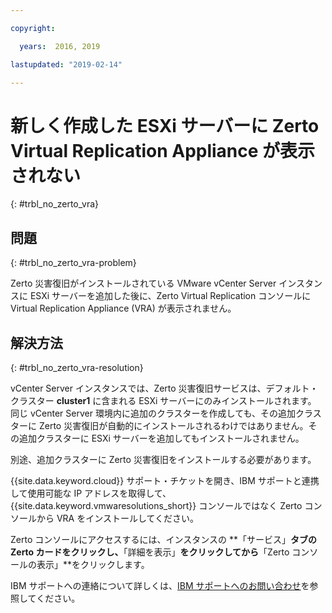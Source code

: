 ```yaml
---

copyright:

  years:  2016, 2019

lastupdated: "2019-02-14"

---
```


# 新しく作成した ESXi サーバーに Zerto Virtual Replication Appliance が表示されない
{: #trbl_no_zerto_vra}

## 問題
{: #trbl_no_zerto_vra-problem}

Zerto 災害復旧がインストールされている VMware vCenter Server インスタンスに ESXi サーバーを追加した後に、Zerto Virtual Replication コンソールに Virtual Replication Appliance (VRA) が表示されません。

## 解決方法
{: #trbl_no_zerto_vra-resolution}

vCenter Server インスタンスでは、Zerto 災害復旧サービスは、デフォルト・クラスター **cluster1** に含まれる ESXi サーバーにのみインストールされます。 同じ vCenter Server 環境内に追加のクラスターを作成しても、その追加クラスターに Zerto 災害復旧が自動的にインストールされるわけではありません。その追加クラスターに ESXi サーバーを追加してもインストールされません。

別途、追加クラスターに Zerto 災害復旧をインストールする必要があります。

{{site.data.keyword.cloud}} サポート・チケットを開き、IBM サポートと連携して使用可能な IP アドレスを取得して、{{site.data.keyword.vmwaresolutions_short}} コンソールではなく Zerto コンソールから VRA をインストールしてください。

Zerto コンソールにアクセスするには、インスタンスの **「サービス」**タブの Zerto カードをクリックし、**「詳細を表示」**をクリックしてから**「Zerto コンソールの表示」**をクリックします。

IBM サポートへの連絡について詳しくは、[IBM サポートへのお問い合わせ](/docs/services/vmwaresolutions//vmonic/trbl_support.html)を参照してください。
